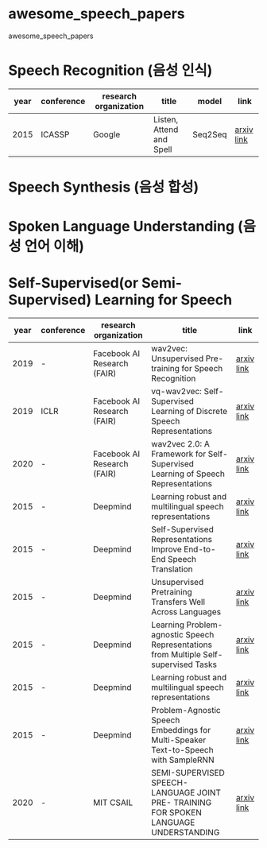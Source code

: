 # awesome_speech_papers
awesome_speech_papers


# Speech Recognition (음성 인식) 
|year|conference|research organization|title|model|link|
|--|--|--|------|---|--|
|2015|ICASSP|Google|Listen, Attend and Spell|Seq2Seq|[arxiv link](https://arxiv.org/pdf/1508.01211)|
 
 
 
# Speech Synthesis (음성 합성)



# Spoken Language Understanding (음성 언어 이해)



# Self-Supervised(or Semi-Supervised) Learning for Speech 
|year|conference|research organization|title|link|
|--|--|--|------|--|
|2019|-|Facebook AI Research (FAIR)|wav2vec: Unsupervised Pre-training for Speech Recognition|[arxiv link](https://arxiv.org/pdf/1904.05862)|
|2019|ICLR|Facebook AI Research (FAIR)|vq-wav2vec: Self-Supervised Learning of Discrete Speech Representations|[arxiv link](https://arxiv.org/pdf/1910.05453)|
|2020|-|Facebook AI Research (FAIR)|wav2vec 2.0: A Framework for Self-Supervised Learning of Speech Representations|[arxiv link](https://arxiv.org/pdf/2006.11477)|
|2015|-|Deepmind|Learning robust and multilingual speech representations|[arxiv link](https://arxiv.org/pdf/1508.01211)|
|2015|-|Deepmind|Self-Supervised Representations Improve End-to-End Speech Translation|[arxiv link](https://arxiv.org/pdf/1508.01211)|
|2015|-|Deepmind|Unsupervised Pretraining Transfers Well Across Languages|[arxiv link](https://arxiv.org/pdf/1508.01211)|
|2015|-|Deepmind|Learning Problem-agnostic Speech Representations from Multiple Self-supervised Tasks|[arxiv link](https://arxiv.org/pdf/1508.01211)|
|2015|-|Deepmind|Learning robust and multilingual speech representations|[arxiv link](https://arxiv.org/pdf/1508.01211)|
|2015|-|Deepmind|Problem-Agnostic Speech Embeddings for Multi-Speaker Text-to-Speech with SampleRNN|[arxiv link](https://arxiv.org/pdf/1508.01211)|
|2020|-|MIT CSAIL|SEMI-SUPERVISED SPEECH-LANGUAGE JOINT PRE- TRAINING FOR SPOKEN LANGUAGE UNDERSTANDING|[arxiv link](https://arxiv.org/pdf/2010.02295)|
